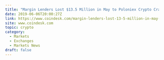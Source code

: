 ```yaml
---
title: "Margin Lenders Lost $13.5 Million in May to Poloniex Crypto Crash"
date: 2019-06-06T20:00:27Z
link: https://www.coindesk.com/margin-lenders-lost-13-5-million-in-may-to-poloniex-crypto-crash?utm_medium=RSS&utm_source=hune
site: www.coindesk.com
topic: crypto
category:
  - Markets
  - Exchanges
  - Markets News
draft: false
---
```

